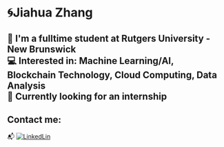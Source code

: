 # 🌀Jiahua Zhang
🏫 I'm a fulltime student at Rutgers University - New Brunswick<br>
💻 Interested in: Machine Learning/AI, Blockchain Technology, Cloud Computing, Data Analysis<br>
💼 Currently looking for an internship
--
## Contact me:
📬 [![LinkedLin](https://img.shields.io/badge/-LinkedLin-blue?logo=LinkedIn)](https://www.linkedin.com/in/jiahua-zhang-930a51296/)

